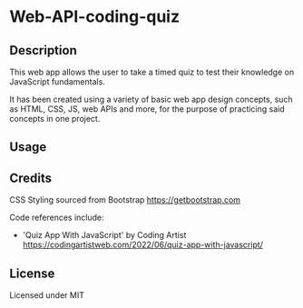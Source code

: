 # Web-API-coding-quiz

## Description

This web app allows the user to take a timed quiz to test their knowledge on JavaScript fundamentals.

It has been created using a variety of basic web app design concepts, such as HTML, CSS, JS, web APIs and more, for the purpose of practicing said concepts in one project.




## Usage



<!-- Provide instructions and examples for use. Include screenshots as needed.

To add a screenshot, create an `assets/images` folder in your repository and upload your screenshot to it. Then, using the relative filepath, add it to your README using the following syntax:

    ```md
    ![alt text](assets/images/screenshot.png)
    ``` -->

<!-- ```
GIVEN I am taking a code quiz
WHEN I click the start button
THEN a timer starts and I am presented with a question
WHEN I answer a question
THEN I am presented with another question
WHEN I answer a question incorrectly
THEN time is subtracted from the clock
WHEN all questions are answered or the timer reaches 0
THEN the game is over
WHEN the game is over
THEN I can save my initials and my score
``` -->

## Credits

CSS Styling sourced from Bootstrap <https://getbootstrap.com>

Code references include:
- 'Quiz App With JavaScript' by Coding Artist <https://codingartistweb.com/2022/06/quiz-app-with-javascript/>

<!-- List your collaborators, if any, with links to their GitHub profiles.

If you used any third-party assets that require attribution, list the creators with links to their primary web presence in this section.

If you followed tutorials, include links to those here as well. -->

## License

Licensed under MIT 
